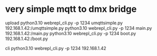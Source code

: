 # very simple mqtt to dmx bridge

upload
python3.10 webrepl_cli.py -p 1234 umqttsimple.py 192.168.1.42:/umqttsimple.py
python3.10 webrepl_cli.py -p 1234 main.py 192.168.1.42:/main.py
python3.10 webrepl_cli.py -p 1234 boot.py 192.168.1.42:/boot.py

cli
python3.10 webrepl_cli.py -p 1234 192.168.1.42

